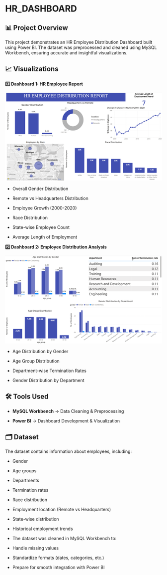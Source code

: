 # HR_DASHBOARD

__📊 Project Overview__
---

This project demonstrates an HR Employee Distribution Dashboard built using Power BI.
The dataset was preprocessed and cleaned using MySQL Workbench, ensuring accurate and insightful visualizations.

__📈 Visualizations__
---

__1️⃣ Dashboard 1: HR Employee Report__

![Dashboard screenshot](https://github.com/Anurag-Deb/HR_DASHBOARD/blob/main/Screenshot%202025-08-05%20165015.png?raw=true)

- Overall Gender Distribution

- Remote vs Headquarters Distribution

- Employee Growth (2000-2020)

- Race Distribution

- State-wise Employee Count

- Average Length of Employment

__2️⃣ Dashboard 2: Employee Distribution Analysis__

![Dashboard screenshot](https://github.com/Anurag-Deb/HR_DASHBOARD/blob/main/Screenshot%202025-08-05%20165052.png?raw=true)

- Age Distribution by Gender

- Age Group Distribution

- Department-wise Termination Rates

- Gender Distribution by Department


__🛠️ Tools Used__
---

- __MySQL Workbench__ → Data Cleaning & Preprocessing

- __Power BI__ → Dashboard Development & Visualization


__🗂️ Dataset__
---

The dataset contains information about employees, including:

- Gender

- Age groups

- Departments

- Termination rates

- Race distribution

- Employment location (Remote vs Headquarters)

- State-wise distribution

- Historical employment trends

- The dataset was cleaned in MySQL Workbench to:

- Handle missing values

- Standardize formats (dates, categories, etc.)

- Prepare for smooth integration with Power BI

